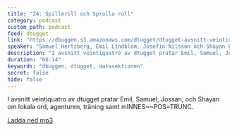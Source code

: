 ```yaml
---
title: "24: Spillerill och Sprolla roll"
category: podcast
custom_path: podcast
feed: dtugget
link: "https://dbuggen.s3.amazonaws.com/dtugget/dtugget-avsnitt-veintiquatro.mp3"
speaker: "Samuel Hertzberg, Emil Lindblom, Josefin Nilsson och Shayan Effati"
description: "I avsnitt veintiquatro av dtugget pratar Emil, Samuel, Jossan, och Shayan om lokala ord, agenturen, träning samt mINNES~~POS=TRUNC."
duration: "66:14"
keywords: "dbuggen, dtugget, datasektionen"
secret: false
hide: false
---
```

<script src="/audiojs/audio.min.js"></script>
<script>
  audiojs.events.ready(function() {
    var as = audiojs.createAll();
  });
</script>

I avsnitt veintiquatro av dtugget pratar Emil, Samuel, Jossan, och Shayan om lokala ord, agenturen, träning samt mINNES~~POS=TRUNC.

<audio src="{{ page.link }}" preload="auto"></audio>

<p class="center">
  <a class="center" href="{{ page.link }}">Ladda ned mp3</a>
</p>
